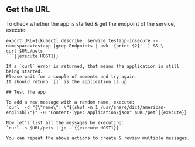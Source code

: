 ## Get the URL

To check whether the app is started & get the endpoint of the service, execute:
```
export URL=$(kubectl describe  service testapp-insecure --namespace=testapp |grep Endpoints | awk '{print $2}'  ) && \
curl $URL/pets
```{{execute HOST1}}

If a `curl` error is returned, that means the application is still being started.
Please wait for a couple of moments and try again
It should return `[]` is the application is up

## Test the app

To add a new message with a random name, execute:
`curl  -d "{\"name\": \"$(shuf -n 1 /usr/share/dict/american-english)\"}" -H "Content-Type: application/json" $URL/pet`{{execute}}

Now let's list all the messages by executing:
`curl -s $URL/pets | jq .`{{execute HOST1}}

You can repeat the above actions to create & review multiple messages.
